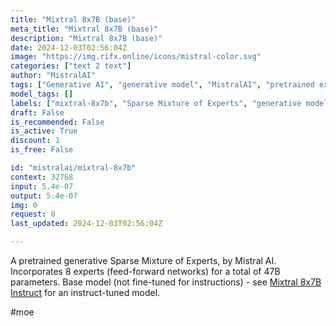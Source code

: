 ```yaml
---
title: "Mixtral 8x7B (base)"
meta_title: "Mixtral 8x7B (base)"
description: "Mixtral 8x7B (base)"
date: 2024-12-03T02:56:04Z
image: "https://img.rifx.online/icons/mistral-color.svg"
categories: ["text 2 text"]
author: "MistralAI"
tags: ["Generative AI", "generative model", "MistralAI", "pretrained experts", "Machine Learning", "Technology/Web", "Programming", "Sparse Mixture of Experts", "Data Science", "feed-forward networks", "mixtral-8x7b"]
model_tags: []
labels: ["mixtral-8x7b", "Sparse Mixture of Experts", "generative model", "feed-forward networks", "pretrained experts"]
draft: False
is_recommended: False
is_active: True
discount: 1
is_free: False

id: "mistralai/mixtral-8x7b"
context: 32768
input: 5.4e-07
output: 5.4e-07
img: 0
request: 0
last_updated: 2024-12-03T02:56:04Z

---
```


A pretrained generative Sparse Mixture of Experts, by Mistral AI. Incorporates 8 experts (feed-forward networks) for a total of 47B parameters. Base model (not fine-tuned for instructions) - see [Mixtral 8x7B Instruct](/mistralai/mixtral-8x7b-instruct) for an instruct-tuned model.

#moe

